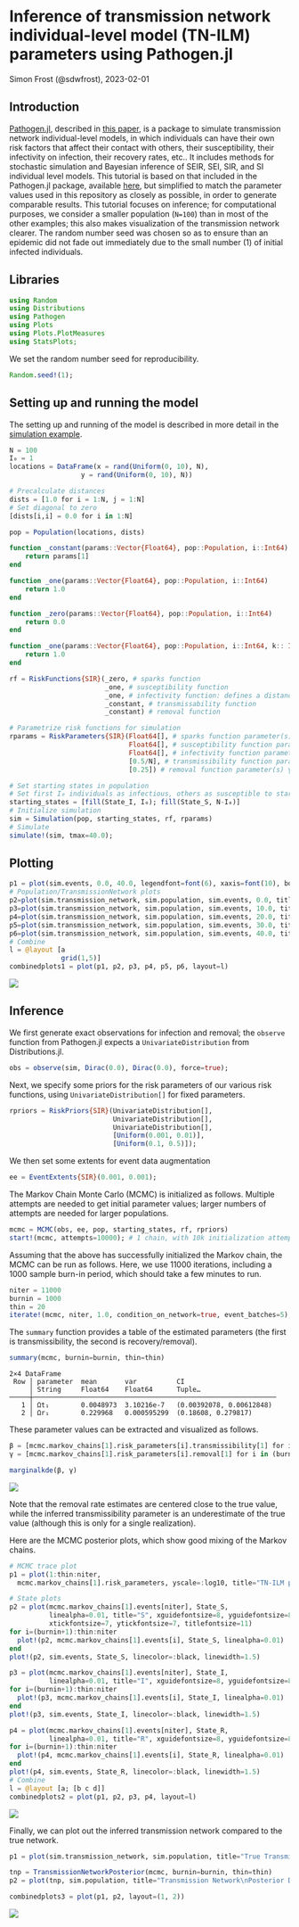 # Inference of transmission network individual-level model (TN-ILM) parameters using Pathogen.jl
Simon Frost (@sdwfrost), 2023-02-01

## Introduction

[Pathogen.jl](https://github.com/jangevaare/Pathogen.jl), described in [this paper](https://arxiv.org/abs/2002.05850), is a package to simulate transmission network individual-level models, in which individuals can have their own risk factors that affect their contact with others, their susceptibility, their infectivity on infection, their recovery rates, etc.. It includes methods for stochastic simulation and Bayesian inference of SEIR, SEI, SIR, and SI individual level models. This tutorial is based on that included in the Pathogen.jl package, available [here](https://github.com/jangevaare/Pathogen.jl/blob/master/examples/SIR%20Simulation/SIR%20TN-ILM%20Simulation%20and%20Inference.ipynb), but simplified to match the parameter values used in this repository as closely as possible, in order to generate comparable results. This tutorial focuses on inference; for computational purposes, we consider a smaller population (`N=100`) than in most of the other examples; this also makes visualization of the transmission network clearer. The random number seed was chosen so as to ensure than an epidemic did not fade out immediately due to the small number (1) of initial infected individuals.

## Libraries

```julia
using Random
using Distributions
using Pathogen
using Plots
using Plots.PlotMeasures
using StatsPlots;
```




We set the random number seed for reproducibility.

```julia
Random.seed!(1);
```




## Setting up and running the model

The setting up and running of the model is described in more detail in the [simulation example](https://github.com/epirecipes/sir-julia/blob/master/markdown/sim_pathogen/sim_pathogen.md).

```julia
N = 100
I₀ = 1
locations = DataFrame(x = rand(Uniform(0, 10), N),
                  y = rand(Uniform(0, 10), N))

# Precalculate distances
dists = [1.0 for i = 1:N, j = 1:N]
# Set diagonal to zero
[dists[i,i] = 0.0 for i in 1:N]

pop = Population(locations, dists)

function _constant(params::Vector{Float64}, pop::Population, i::Int64)
    return params[1]
end

function _one(params::Vector{Float64}, pop::Population, i::Int64)
    return 1.0
end

function _zero(params::Vector{Float64}, pop::Population, i::Int64)
    return 0.0
end

function _one(params::Vector{Float64}, pop::Population, i::Int64, k:: Int64)
    return 1.0
end

rf = RiskFunctions{SIR}(_zero, # sparks function
                        _one, # susceptibility function
                        _one, # infectivity function: defines a distance
                        _constant, # transmissability function
                        _constant) # removal function

# Parametrize risk functions for simulation
rparams = RiskParameters{SIR}(Float64[], # sparks function parameter(s)
                              Float64[], # susceptibility function parameter(s)
                              Float64[], # infectivity function parameter(s)
                              [0.5/N], # transmissibility function parameter(s) βc/N
                              [0.25]) # removal function parameter(s) γ

# Set starting states in population
# Set first I₀ individuals as infectious, others as susceptible to start
starting_states = [fill(State_I, I₀); fill(State_S, N-I₀)]
# Initialize simulation
sim = Simulation(pop, starting_states, rf, rparams)
# Simulate
simulate!(sim, tmax=40.0);
```




## Plotting

```julia
p1 = plot(sim.events, 0.0, 40.0, legendfont=font(6), xaxis=font(10), bottom_margin=30px)
# Population/TransmissionNetwork plots
p2=plot(sim.transmission_network, sim.population, sim.events, 0.0, title="Time = 0", titlefontsize = 8)
p3=plot(sim.transmission_network, sim.population, sim.events, 10.0, title="Time = 10", titlefontsize = 8)
p4=plot(sim.transmission_network, sim.population, sim.events, 20.0, title="Time = 20", titlefontsize = 8)
p5=plot(sim.transmission_network, sim.population, sim.events, 30.0, title="Time = 30", titlefontsize = 8)
p6=plot(sim.transmission_network, sim.population, sim.events, 40.0, title="Time = 40", titlefontsize = 8)
# Combine
l = @layout [a
             grid(1,5)]
combinedplots1 = plot(p1, p2, p3, p4, p5, p6, layout=l)
```

![](figures/infer_pathogen_4_1.png)



## Inference

We first generate exact observations for infection and removal; the `observe` function from Pathogen.jl expects a `UnivariateDistribution` from Distributions.jl.

```julia
obs = observe(sim, Dirac(0.0), Dirac(0.0), force=true);
```




Next, we specify some priors for the risk parameters of our various risk functions, using `UnivariateDistribution[]` for fixed parameters.

```julia
rpriors = RiskPriors{SIR}(UnivariateDistribution[],
                          UnivariateDistribution[],
                          UnivariateDistribution[],
                          [Uniform(0.001, 0.01)],
                          [Uniform(0.1, 0.5)]);
```




We then  set some extents for event data augmentation

```julia
ee = EventExtents{SIR}(0.001, 0.001);
```




The Markov Chain Monte Carlo (MCMC) is initialized as follows. Multiple attempts are needed to get initial parameter values; larger numbers of attempts are needed for larger populations.

```julia
mcmc = MCMC(obs, ee, pop, starting_states, rf, rpriors)
start!(mcmc, attempts=10000); # 1 chain, with 10k initialization attempts
```




Assuming that the above has successfully initialized the Markov chain, the MCMC can be run as follows. Here, we use 11000 iterations, including a 1000 sample burn-in period, which should take a few minutes to run.

```julia
niter = 11000
burnin = 1000
thin = 20
iterate!(mcmc, niter, 1.0, condition_on_network=true, event_batches=5);
```




The `summary` function provides a table of the estimated parameters (the first is transmissibility, the second is recovery/removal).

```julia
summary(mcmc, burnin=burnin, thin=thin)
```

```
2×4 DataFrame
 Row │ parameter  mean       var          CI
     │ String     Float64    Float64      Tuple…
─────┼─────────────────────────────────────────────────────────────
   1 │ Ωt₁        0.0048973  3.10216e-7   (0.00392078, 0.00612848)
   2 │ Ωr₁        0.229968   0.000595299  (0.18608, 0.279817)
```





These parameter values can be extracted and visualized as follows.

```julia
β = [mcmc.markov_chains[1].risk_parameters[i].transmissibility[1] for i in (burnin+1):niter]
γ = [mcmc.markov_chains[1].risk_parameters[i].removal[1] for i in (burnin+1):niter];
```


```julia
marginalkde(β, γ)
```

![](figures/infer_pathogen_12_1.png)



Note that the removal rate estimates are centered close to the true value, while the inferred transmissibility parameter is an underestimate of the true value (although this is only for a single realization).

Here are the MCMC posterior plots, which show good mixing of the Markov chains.

```julia
# MCMC trace plot
p1 = plot(1:thin:niter,
  mcmc.markov_chains[1].risk_parameters, yscale=:log10, title="TN-ILM parameters", xguidefontsize=8, yguidefontsize=8, xtickfontsize=7, ytickfontsize=7, titlefontsize=11, bottom_margin=30px)

# State plots
p2 = plot(mcmc.markov_chains[1].events[niter], State_S,
          linealpha=0.01, title="S", xguidefontsize=8, yguidefontsize=8,
          xtickfontsize=7, ytickfontsize=7, titlefontsize=11)
for i=(burnin+1):thin:niter
  plot!(p2, mcmc.markov_chains[1].events[i], State_S, linealpha=0.01)
end
plot!(p2, sim.events, State_S, linecolor=:black, linewidth=1.5)

p3 = plot(mcmc.markov_chains[1].events[niter], State_I,
          linealpha=0.01, title="I", xguidefontsize=8, yguidefontsize=8, xtickfontsize=7, ytickfontsize=7, titlefontsize=11)
for i=(burnin+1):thin:niter
  plot!(p3, mcmc.markov_chains[1].events[i], State_I, linealpha=0.01)
end
plot!(p3, sim.events, State_I, linecolor=:black, linewidth=1.5)

p4 = plot(mcmc.markov_chains[1].events[niter], State_R,
          linealpha=0.01, title="R", xguidefontsize=8, yguidefontsize=8, xtickfontsize=7, ytickfontsize=7, titlefontsize=11)
for i=(burnin+1):thin:niter
  plot!(p4, mcmc.markov_chains[1].events[i], State_R, linealpha=0.01)
end
plot!(p4, sim.events, State_R, linecolor=:black, linewidth=1.5)
# Combine
l = @layout [a; [b c d]]
combinedplots2 = plot(p1, p2, p3, p4, layout=l)
```

![](figures/infer_pathogen_13_1.png)



Finally, we can plot out the inferred transmission network compared to the true network.

```julia
p1 = plot(sim.transmission_network, sim.population, title="True Transmission\nNetwork", titlefontsize=11, framestyle=:box)

tnp = TransmissionNetworkPosterior(mcmc, burnin=burnin, thin=thin)
p2 = plot(tnp, sim.population, title="Transmission Network\nPosterior Distribution", titlefontsize=11, framestyle=:box)

combinedplots3 = plot(p1, p2, layout=(1, 2))
```

![](figures/infer_pathogen_14_1.png)
